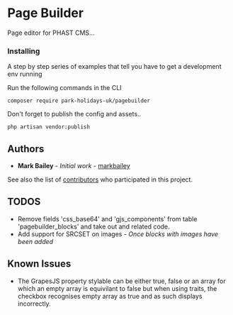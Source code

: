 # Page Builder

Page editor for PHAST CMS...

### Installing

A step by step series of examples that tell you have to get a development env running

Run the following commands in the CLI

```
composer require park-holidays-uk/pagebuilder
```

Don't forget to publish the config and assets..

```
php artisan vendor:publish
```

## Authors

* **Mark Bailey** - *Initial work* - [markbailey](https://github.com/markbailey)

See also the list of [contributors](https://github.com/park-holidays-uk/pagebuilder/contributors) who participated in this project.

## TODOS

* Remove fields 'css_base64' and 'gjs_components' from table 'pagebuilder_blocks' and take out and related code.
* Add support for SRCSET on images - *Once blocks with images have been added*

## Known Issues

* The GrapesJS property stylable can be either true, false or an array for which an empty array is equivilant to false but when using traits, the checkbox recognises empty array as true and as such displays incorrectly.
